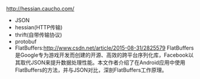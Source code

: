 <http://hessian.caucho.com/>

+ JSON
+ hessian(HTTP传输)
+ thrift(自带传输协议)
+ protobuf
+ FlatBuffers:<http://www.csdn.net/article/2015-08-31/2825579>
FlatBuffers是Google专为游戏开发而创建的开源、高效的跨平台序列化库，Facebook以其取代JSON来提升数据处理性能。本文作者介绍了在Android应用中使用FlatBuffers的方法，并与JSON对比，深剖FlatBuffers工作原理。


